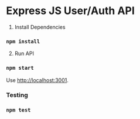 # Express JS User/Auth API

1. Install Dependencies

### `npm install`

2. Run API

### `npm start`

Use [http://localhost:3001](http://localhost:3001).

### Testing

### `npm test`

